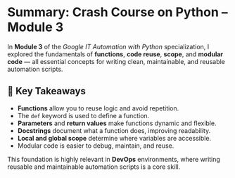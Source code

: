 #  Summary: Crash Course on Python – Module 3

In **Module 3** of the *Google IT Automation with Python* specialization, I explored the fundamentals of **functions**, **code reuse**, **scope**, and **modular code** — all essential concepts for writing clean, maintainable, and reusable automation scripts.

## 🔹 Key Takeaways

- **Functions** allow you to reuse logic and avoid repetition.
- The `def` keyword is used to define a function.
- **Parameters** and **return values** make functions dynamic and flexible.
- **Docstrings** document what a function does, improving readability.
- **Local and global scope** determine where variables are accessible.
- Modular code is easier to debug, maintain, and reuse.

This foundation is highly relevant in **DevOps** environments, where writing reusable and maintainable automation scripts is a core skill.


